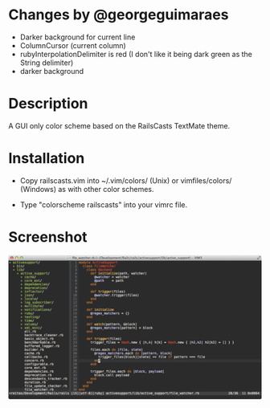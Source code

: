 # Changes by @georgeguimaraes

* Darker background for current line
* ColumnCursor (current column)
* rubyInterpolationDelimiter is red (I don't like it being dark green as the String delimiter)
* darker background

# Description

A GUI only color scheme based on the RailsCasts TextMate theme.

# Installation

* Copy railscasts.vim into ~/.vim/colors/ (Unix) or vimfiles/colors/ (Windows) as with 
  other color schemes.

* Type "colorscheme railscasts" into your vimrc file.

# Screenshot

<img src="https://github.com/jpo/vim-railscasts-theme/raw/master/screenshot.png" />
